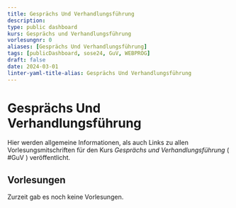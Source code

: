 ```yaml
---
title: Gesprächs Und Verhandlungsführung
description: 
type: public dashboard
kurs: Gesprächs und Verhandlungsführung
vorlesungnr: 0
aliases: [Gesprächs Und Verhandlungsführung]
tags: [publicDashboard, sose24, GuV, WEBPROG]
draft: false
date: 2024-03-01
linter-yaml-title-alias: Gesprächs Und Verhandlungsführung
---
```


# Gesprächs Und Verhandlungsführung

Hier werden allgemeine Informationen, als auch Links zu allen Vorlesungsmitschriften für den Kurs *Gesprächs und Verhandlungsführung* ( #GuV  )  veröffentlicht. 

## Vorlesungen

Zurzeit gab es noch keine Vorlesungen.